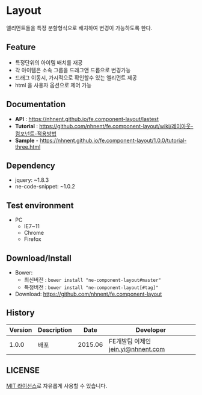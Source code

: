 Layout
===============
엘리먼트들을 특정 분할형식으로 배치하여 변경이 가능하도록 한다.

## Feature
* 특정단위의 아이템 배치를 재공
* 각 아이템은 소속 그룹을 드래그앤 드롭으로 변경가능
* 드래그 이동시, 가시적으로 확인할수 있는 엘리먼트 제공
* html 을 사용자 옵션으로 제어 가능

## Documentation
* **API** : https://nhnent.github.io/fe.component-layout/lastest
* **Tutorial** : https://github.com/nhnent/fe.component-layout/wiki/레이아웃-컴포넌트-적용방법
* **Sample** - https://nhnent.github.io/fe.component-layout/1.0.0/tutorial-three.html

## Dependency
* jquery: ~1.8.3
* ne-code-snippet: ~1.0.2

## Test environment
* PC
	* IE7~11
	* Chrome
	* Firefox

## Download/Install
* Bower:
   * 최신버전 : `bower install "ne-component-layout#master"`
   * 특정버전 : `bower install "ne-component-layout[#tag]"`
* Download: https://github.com/nhnent/fe.component-layout

## History
| Version | Description | Date | Developer |
| ---- | ---- | ---- | ---- |
| 1.0.0 | 배포 | 2015.06 | FE개발팀 이제인 <jein.yi@nhnent.com> |

## LICENSE
[MIT 라이선스](LICENSE)로 자유롭게 사용할 수 있습니다.
